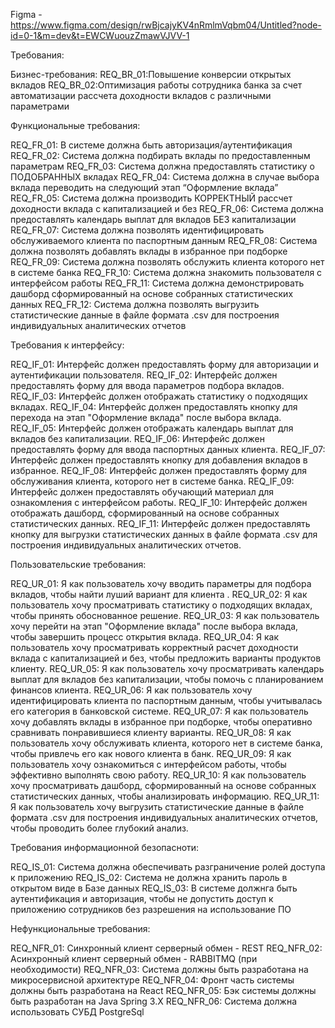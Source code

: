 Figma - https://www.figma.com/design/rwBjcajyKV4nRmlmVqbm04/Untitled?node-id=0-1&m=dev&t=EWCWuouzZmawVJVV-1

Требования: 

Бизнес-требования:
REQ_BR_01:Повышение конверсии открытых вкладов
REQ_BR_02:Оптимизация работы сотрудника банка за счет автоматизации рассчета доходности вкладов с различными параметрами

Функциональные требования:

  REQ_FR_01: В системе должна быть авторизация/аутентификация 
  REQ_FR_02: Система должна подбирать вклады по предоставленным параметрам
  REQ_FR_03: Система должна предоставлять статистику о ПОДОБРАННЫХ вкладах
  REQ_FR_04: Система должна в случае выбора вклада переводить на следующий этап “Оформление вклада”
  REQ_FR_05: Система должна производить КОРРЕКТНЫЙ рассчет доходности вклада с капитализацией и без
  REQ_FR_06: Система должна предоставлять календарь выплат для вкладов БЕЗ капитализации
  REQ_FR_07: Система должна позволять идентифицировать обслуживаемого клиента по паспортным данным 
  REQ_FR_08: Система должна позволять добавлять вклады в избранное при подборке
  REQ_FR_09: Система должна позволять обслужить клиента которого нет в системе банка
  REQ_FR_10: Система должна знакомить пользователя с интерфейсом работы 
  REQ_FR_11: Система должна демонстрировать дашборд сформированный на основе собранных статистических данных
  REQ_FR_12: Система должна позволять выгрузить статистические данные в файле формата .csv для построения индивидуальных аналитических отчетов

Требования к интерфейсу:

REQ_IF_01: Интерфейс должен предоставлять форму для авторизации и аутентификации пользователя.
REQ_IF_02: Интерфейс должен предоставлять форму для ввода параметров подбора вкладов.
REQ_IF_03: Интерфейс должен отображать статистику о подходящих вкладах.
REQ_IF_04: Интерфейс должен предоставлять кнопку для перехода на этап "Оформление вклада" после выбора вклада.
REQ_IF_05: Интерфейс должен отображать календарь выплат для вкладов без капитализации.
REQ_IF_06: Интерфейс должен предоставлять форму для ввода паспортных данных клиента.
REQ_IF_07: Интерфейс должен предоставлять кнопку для добавления вкладов в избранное.
REQ_IF_08: Интерфейс должен предоставлять форму для обслуживания клиента, которого нет в системе банка.
REQ_IF_09: Интерфейс должен предоставлять обучающий материал для ознакомления с интерфейсом работы.
REQ_IF_10: Интерфейс должен отображать дашборд, сформированный на основе собранных статистических данных.
REQ_IF_11: Интерфейс должен предоставлять кнопку для выгрузки статистических данных в файле формата .csv для построения индивидуальных аналитических отчетов.

Пользовательские требования:

REQ_UR_01: Я как пользователь хочу вводить параметры для подбора вкладов, чтобы найти луший вариант для клиента .
REQ_UR_02: Я как пользователь хочу просматривать статистику о подходящих вкладах, чтобы принять обоснованное решение.
REQ_UR_03: Я как пользователь хочу перейти на этап "Оформление вклада" после выбора вклада, чтобы завершить процесс открытия вклада.
REQ_UR_04: Я как пользователь хочу просматривать корректный расчет доходности вклада с капитализацией и без, чтобы предложить варианты продуктов клиенту.
REQ_UR_05: Я как пользователь хочу просматривать календарь выплат для вкладов без капитализации, чтобы помочь с планированием финансов клиента.
REQ_UR_06: Я как пользователь хочу идентифицировать клиента по паспортным данным, чтобы учитывалась его категория в банковской системе.
REQ_UR_07: Я как пользователь хочу добавлять вклады в избранное при подборке, чтобы оперативно сравнивать понравившиеся клиенту варианты.
REQ_UR_08: Я как пользователь хочу обслуживать клиента, которого нет в системе банка, чтобы привлечь его как нового клиента в банк.
REQ_UR_09: Я как пользователь хочу ознакомиться с интерфейсом работы, чтобы эффективно выполнять свою работу.
REQ_UR_10: Я как пользователь хочу просматривать дашборд, сформированный на основе собранных статистических данных, чтобы анализировать информацию.
REQ_UR_11: Я как пользователь хочу выгрузить статистические данные в файле формата .csv для построения индивидуальных аналитических отчетов, чтобы проводить более глубокий анализ.


Требования информационной безопасноти: 

REQ_IS_01: Система должна обеспечивать разграничение ролей доступа к приложению
REQ_IS_02: Система не должна хранить пароль в открытом виде в Базе данных
REQ_IS_03: В системе должнга быть аутентификация и авторизация, чтобы не допустить доступ к приложению сотрудников без разрешения на использование ПО

Нефункциональные требования:

REQ_NFR_01: Синхронный клиент серверный обмен - REST
REQ_NFR_02: Acинхронный клиент серверный обмен - RABBITMQ (при необходимости)
REQ_NFR_03: Система должны быть разработана на микросервисной архитектуре
REQ_NFR_04: Фронт часть системы должны быть разработана на React
REQ_NFR_05: Бэк системы должны быть разработан на Java Spring 3.X
REQ_NFR_06: Система должна использовать СУБД PostgreSql

